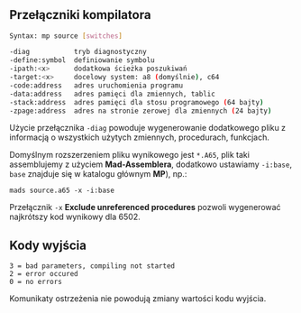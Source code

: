 #

## Przełączniki kompilatora

```bash
Syntax: mp source [switches]

-diag           tryb diagnostyczny
-define:symbol  definiowanie symbolu
-ipath:<x>      dodatkowa ścieżka poszukiwań
-target:<x>     docelowy system: a8 (domyślnie), c64
-code:address   adres uruchomienia programu
-data:address   adres pamięci dla zmiennych, tablic
-stack:address  adres pamięci dla stosu programowego (64 bajty)
-zpage:address  adres na stronie zerowej dla zmiennych (24 bajty)
```

Użycie przełącznika `-diag` powoduje wygenerowanie dodatkowego pliku z informacją o wszystkich użytych zmiennych, procedurach, funkcjach.

Domyślnym rozszerzeniem pliku wynikowego jest `*.A65`, plik taki assemblujemy z użyciem **Mad-Assemblera**, dodatkowo ustawiamy `-i:base`, `base` znajduje się w katalogu głównym **MP**), np.:

    mads source.a65 -x -i:base

Przełącznik `-x` **Exclude unreferenced procedures** pozwoli wygenerować najkrótszy kod wynikowy dla 6502.

## Kody wyjścia

    3 = bad parameters, compiling not started
    2 = error occured
    0 = no errors

Komunikaty ostrzeżenia nie powodują zmiany wartości kodu wyjścia.
